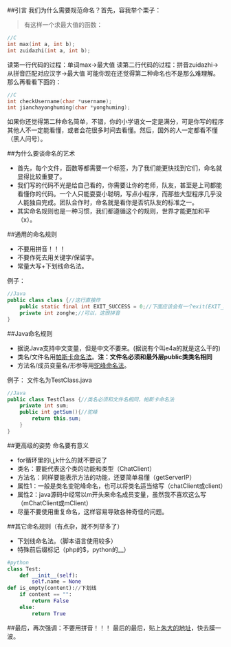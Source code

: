 ##引言
我们为什么需要规范命名？首先，容我举个栗子：
>有这样一个求最大值的函数：
```c
//C
int max(int a, int b);
int zuidazhi(int a, int b);
```
读第一行代码的过程：单词max->最大值
读第二行代码的过程：拼音zuidazhi->从拼音匹配对应汉字->最大值
可能你现在还觉得第二种命名也不是那么难理解。那么再看看下面的：
```c
//C
int checkUsername(char *username);
int jianchayonghuming(char *yonghuming);
```
如果你还觉得第二种命名简单，不错，你的小学语文一定是满分，可是你写的程序其他人不一定能看懂，或者会花很多时间去看懂。然后，国外的人一定都看不懂（黑人问号）。

##为什么要谈命名的艺术
- 首先，每个文件，函数等都需要一个标签，为了我们能更快找到它们，命名就显得比较重要了。
- 我们写的代码不光是给自己看的，你需要让你的老师，队友，甚至是上司都能看懂你的代码。一个人只能耍耍小聪明，写点小程序，而那些大型程序几乎没人能独自完成。团队合作时，命名就是看你是否坑队友的标准之一。
- 其实命名规则也是一种习惯，我们都遵循这个的规则，世界才能更加和平（x）。

##通用的命名规则
- 不要用拼音！！！
- 不要作死去用关键字/保留字。
- 常量大写+下划线命名法。

例子：
```java 
//Java
public class class {//这行直接炸
    public static final int EXIT_SUCCESS = 0;//下面应该会有一个exit(EXIT_SUCCESS);吧，手动滑稽
    private int zonghe;//可以，这很拼音
}
```

##Java命名规则
- 据说Java支持中文变量，但是中文不要来。(据说有个叫e4a的就是这么干的)
- 类名/文件名用[帕斯卡命名法](http://baike.baidu.com/view/1276459.htm)。<b>注：文件名必须和最外层public类类名相同</b>
- 方法名/成员变量名/形参等用[驼峰命名法](http://baike.baidu.com/view/1165629.htm)。

例子：
文件名为TestClass.java
```java 
//Java
public class TestClass {//类名必须和文件名相同，帕斯卡命名法
    private int sum;
    public int getSum(){//驼峰
        return this.sum;
    }
}
```

##更高级的姿势
命名要有意义
- for循环里的i,j,k什么的就不要说了
- 类名：要能代表这个类的功能和类型（ChatClient）
- 方法名：同样要能表示方法的功能，还要简单易懂（getServerIP）
- 属性1：一般是类名变驼峰命名，也可以将类名适当缩写（chatClient或client）
- 属性2：java源码中经常以m开头来命名成员变量，虽然我不喜欢这么写（mChatClient或mClient）
- 尽量不要使用重复命名，这样容易导致各种奇怪的问题。


##其它命名规则（有点杂，就不列举多了）
- 下划线命名法。（脚本语言使用较多）
- 特殊前后缀标记（php的$，python的__）

```python
#python
class Test:
    def __init__(self):
        self.name = None
def is_empty(content)://下划线
    if content == "":
        return False
    else:
        return True
```

##最后，再次强调：不要用拼音！！！
最后的最后，贴上[朱大的地址](http://www.jianshu.com/users/d73c34b951ef)，快去膜一波。